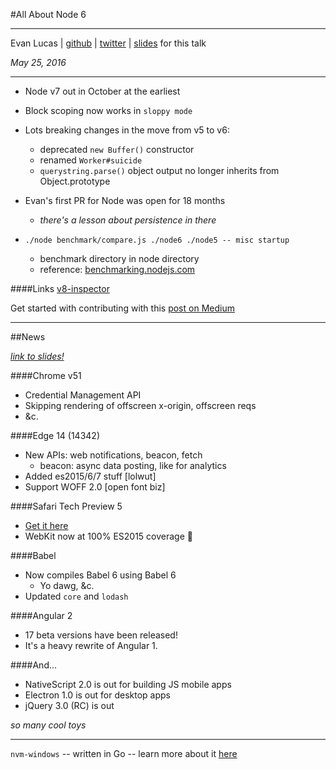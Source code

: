 #All About Node 6
* * *

Evan Lucas | [github](https://github.com/evanlucas) | [twitter](https://twitter.com/evanhlucas) | [slides](http://evanlucas.com/slides/all_about_node_6.html#all-about-node-6) for this talk


_May 25, 2016_ 
* * *

- Node v7 out in October at the earliest

- Block scoping now works in `sloppy mode`

- Lots breaking changes in the move from v5 to v6:

	- deprecated `new Buffer()` constructor
	- renamed `Worker#suicide`
	- `querystring.parse()` object output no longer inherits from Object.prototype

- Evan's first PR for Node was open for 18 months
	- _there's a lesson about persistence in there_ 

- `./node benchmark/compare.js ./node6 ./node5 -- misc startup`
	- benchmark directory in node directory
	- reference: [benchmarking.nodejs.com](http://benchmarking.nodejs.com)

####Links
[v8-inspector](https://github.com/nodejs/node/pull/6792/)

Get started with contributing with this [post on Medium](https://medium.com/@Trott/a-quick-guide-to-reading-node-js-core-source-c968d83e4194)

* * *

##News

_[link to slides!](https://edgeatx.github.io/slides/2016/05-may/)_

####Chrome v51

- Credential Management API
- Skipping rendering of offscreen x-origin, offscreen reqs
- &c.

####Edge 14 (14342)

- New APIs: web notifications, beacon, fetch
	- beacon: async data posting, like for analytics
- Added es2015/6/7 stuff [lolwut]
- Support WOFF 2.0 [open font biz]

####Safari Tech Preview 5
- [Get it here](https://developer.apple.com/safari/technology-preview/)
- WebKit now at 100% ES2015 coverage :100:

####Babel
- Now compiles Babel 6 using Babel 6
	- Yo dawg, &c.
- Updated `core` and `lodash`

####Angular 2
- 17 beta versions have been released!
- It's a heavy rewrite of Angular 1.

####And...
- NativeScript 2.0 is out for building JS mobile apps
- Electron 1.0 is out for desktop apps
- jQuery 3.0 (RC) is out

_so many cool toys_

* * *

`nvm-windows` -- written in Go -- learn more about it [here](https://github.com/coreybutler/nvm-windows)